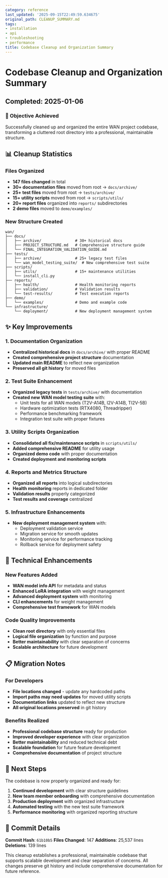 ```yaml
---
category: reference
last_updated: '2025-09-15T22:49:59.634675'
original_path: CLEANUP_SUMMARY.md
tags:
- installation
- api
- troubleshooting
- performance
title: Codebase Cleanup and Organization Summary
---
```


# Codebase Cleanup and Organization Summary

## Completed: 2025-01-06

### 🎯 Objective Achieved

Successfully cleaned up and organized the entire WAN project codebase, transforming a cluttered root directory into a professional, maintainable structure.

## 📊 Cleanup Statistics

### Files Organized

- **147 files changed** in total
- **30+ documentation files** moved from root → `docs/archive/`
- **25+ test files** moved from root → `tests/archive/`
- **15+ utility scripts** moved from root → `scripts/utils/`
- **20+ report files** organized into `reports/` subdirectories
- **2 demo files** moved to `demo/examples/`

### New Structure Created

```
wan/
├── docs/
│   ├── archive/               # 30+ historical docs
│   ├── PROJECT_STRUCTURE.md   # Comprehensive structure guide
│   └── FINAL_INTEGRATION_VALIDATION_GUIDE.md
├── tests/
│   ├── archive/               # 25+ legacy test files
│   └── wan_model_testing_suite/  # New comprehensive test suite
├── scripts/
│   ├── utils/                 # 15+ maintenance utilities
│   └── install_cli.py
├── reports/
│   ├── health/                # Health monitoring reports
│   ├── validation/            # Validation results
│   └── test-results/          # Test execution reports
├── demo/
│   └── examples/              # Demo and example code
└── infrastructure/
    └── deployment/            # New deployment management system
```

## ✨ Key Improvements

### 1. Documentation Organization

- **Centralized historical docs** in `docs/archive/` with proper README
- **Created comprehensive project structure** documentation
- **Updated main README** to reflect new organization
- **Preserved all git history** for moved files

### 2. Test Suite Enhancement

- **Organized legacy tests** in `tests/archive/` with documentation
- **Created new WAN model testing suite** with:
  - Unit tests for all WAN models (T2V-A14B, I2V-A14B, TI2V-5B)
  - Hardware optimization tests (RTX4080, Threadripper)
  - Performance benchmarking framework
  - Integration test suite with proper fixtures

### 3. Utility Scripts Organization

- **Consolidated all fix/maintenance scripts** in `scripts/utils/`
- **Added comprehensive README** for utility usage
- **Organized demo code** with proper documentation
- **Created deployment and monitoring scripts**

### 4. Reports and Metrics Structure

- **Organized all reports** into logical subdirectories
- **Health monitoring** reports in dedicated folder
- **Validation results** properly categorized
- **Test results and coverage** centralized

### 5. Infrastructure Enhancements

- **New deployment management system** with:
  - Deployment validation service
  - Migration service for smooth updates
  - Monitoring service for performance tracking
  - Rollback service for deployment safety

## 🔧 Technical Enhancements

### New Features Added

- **WAN model info API** for metadata and status
- **Enhanced LoRA integration** with weight management
- **Advanced deployment system** with monitoring
- **CLI enhancements** for weight management
- **Comprehensive test framework** for WAN models

### Code Quality Improvements

- **Clean root directory** with only essential files
- **Logical file organization** by function and purpose
- **Better maintainability** with clear separation of concerns
- **Scalable architecture** for future development

## 📋 Migration Notes

### For Developers

- **File locations changed** - update any hardcoded paths
- **Import paths may need updates** for moved utility scripts
- **Documentation links** updated to reflect new structure
- **All original locations preserved** in git history

### Benefits Realized

- **Professional codebase structure** ready for production
- **Improved developer experience** with clear organization
- **Better maintainability** and reduced technical debt
- **Scalable foundation** for future feature development
- **Comprehensive documentation** of project structure

## 🚀 Next Steps

The codebase is now properly organized and ready for:

1. **Continued development** with clear structure guidelines
2. **New team member onboarding** with comprehensive documentation
3. **Production deployment** with organized infrastructure
4. **Automated testing** with the new test suite framework
5. **Performance monitoring** with organized reporting structure

## 📝 Commit Details

**Commit Hash**: `61b10b5`
**Files Changed**: 147
**Additions**: 25,537 lines
**Deletions**: 139 lines

This cleanup establishes a professional, maintainable codebase that supports scalable development and clear separation of concerns. All changes preserve git history and include comprehensive documentation for future reference.

